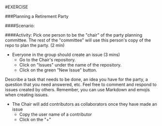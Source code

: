 #EXERCISE

###Planning a Retirement Party

####Scenario:

####Activity:
Pick one person to be the "chair" of the party planning committee.  The rest of the "committee" will use this person's copy of the repo to plan the party. (2 min)

* Everyone in the group should create an issue (3 mins)
  * Go to the Chair's repository.
  * Click on "Issues" under the name of the repository.
  * Click on the green "New Issue" button.

Describe a task that needs to be done, an idea you have for the party, a question that you need answered, etc.  Feel free to comment and respond to issues created by others.  Remember, you can use Markdown and emojis when creating issues.

* The Chair will add contributors as collaborators once they have made an issue
  * Copy the user name of a contributor
  * Click on the "+"

